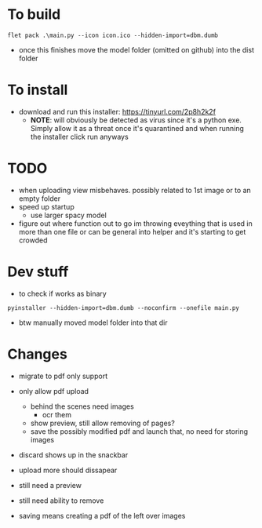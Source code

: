 # To build

```
flet pack .\main.py --icon icon.ico --hidden-import=dbm.dumb
```
- once this finishes move the model folder (omitted on github) into the dist folder

# To install
- download and run this installer: https://tinyurl.com/2p8h2k2f
    - **NOTE**: will obviously be detected as virus since it's a python exe. Simply allow it as a threat once it's quarantined and when running the installer click run anyways

# TODO
- when uploading view misbehaves. possibly related to 1st image or to an empty folder
- speed up startup
    - use larger spacy model
- figure out where function out to go im throwing eveything that is used in more than one file or can be general into helper and it's starting to get crowded

# Dev stuff
- to check if works as binary
```
pyinstaller --hidden-import=dbm.dumb --noconfirm --onefile main.py
```
- btw manually moved model folder into that dir

# Changes
- migrate to pdf only support
- only allow pdf upload
    - behind the scenes need images
        - ocr them
    - show preview, still allow removing of pages?
    - save the possibly modified pdf and launch that, no need for storing images
- discard shows up in the snackbar

- upload more should dissapear
- still need a preview
- still need ability to remove
- saving means creating a pdf of the left over images
